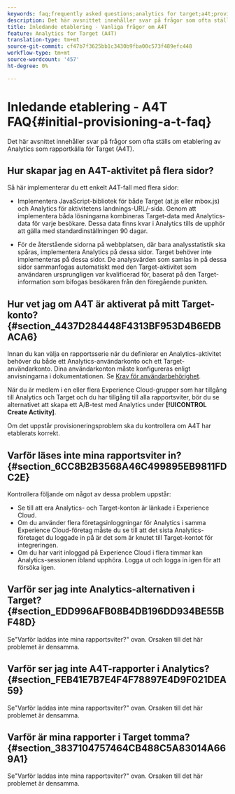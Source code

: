 ```yaml
---
keywords: faq;frequently asked questions;analytics for target;a4t;provisioning;provisioning;adobe Experience Cloud
description: Det här avsnittet innehåller svar på frågor som ofta ställs om etablering av Analytics som rapportkälla för Target (A4T).
title: Inledande etablering - Vanliga frågor om A4T
feature: Analytics for Target (A4T)
translation-type: tm+mt
source-git-commit: cf47b7f3625bb1c3430b9fba00c573f489efc448
workflow-type: tm+mt
source-wordcount: '457'
ht-degree: 0%

---
```



# Inledande etablering - A4T FAQ{#initial-provisioning-a-t-faq}

Det här avsnittet innehåller svar på frågor som ofta ställs om etablering av Analytics som rapportkälla för Target (A4T).

## Hur skapar jag en A4T-aktivitet på flera sidor?

Så här implementerar du ett enkelt A4T-fall med flera sidor:

* Implementera JavaScript-bibliotek för både Target (at.js eller mbox.js) och Analytics för aktivitetens landnings-URL/-sida. Genom att implementera båda lösningarna kombineras Target-data med Analytics-data för varje besökare. Dessa data finns kvar i Analytics tills de upphör att gälla med standardinställningen 90 dagar.

* För de återstående sidorna på webbplatsen, där bara analysstatistik ska spåras, implementera Analytics på dessa sidor. Target behöver inte implementeras på dessa sidor. De analysvärden som samlas in på dessa sidor sammanfogas automatiskt med den Target-aktivitet som användaren ursprungligen var kvalificerad för, baserat på den Target-information som bifogas besökaren från den föregående punkten.

## Hur vet jag om A4T är aktiverat på mitt Target-konto? {#section_4437D284448F4313BF953D4B6EDBACA6}

Innan du kan välja en rapportsserie när du definierar en Analytics-aktivitet behöver du både ett Analytics-användarkonto och ett Target-användarkonto. Dina användarkonton måste konfigureras enligt anvisningarna i dokumentationen. Se [Krav för användarbehörighet](/help/c-integrating-target-with-mac/a4t/account-reqs.md#concept_4BC06CAB00BF46FF9362AFE98656B083).

När du är medlem i en eller flera Experience Cloud-grupper som har tillgång till Analytics och Target och du har tillgång till alla rapportsviter, bör du se alternativet att skapa ett A/B-test med Analytics under **[!UICONTROL Create Activity]**.

Om det uppstår provisioneringsproblem ska du kontrollera om A4T har etablerats korrekt.

## Varför läses inte mina rapportsviter in? {#section_6CC8B2B3568A46C499895EB9811FDC2E}

Kontrollera följande om något av dessa problem uppstår:

* Se till att era Analytics- och Target-konton är länkade i Experience Cloud.
* Om du använder flera företagsinloggningar för Analytics i samma Experience Cloud-företag måste du se till att det sista Analytics-företaget du loggade in på är det som är knutet till Target-kontot för integreringen.
* Om du har varit inloggad på Experience Cloud i flera timmar kan Analytics-sessionen ibland upphöra. Logga ut och logga in igen för att försöka igen.

## Varför ser jag inte Analytics-alternativen i Target? {#section_EDD996AFB08B4DB196DD934BE55BF48D}

Se&quot;Varför laddas inte mina rapportsviter?&quot; ovan. Orsaken till det här problemet är densamma.

## Varför ser jag inte A4T-rapporter i Analytics? {#section_FEB41E7B7E4F4F78897E4D9F021DEA59}

Se&quot;Varför laddas inte mina rapportsviter?&quot; ovan. Orsaken till det här problemet är densamma.

## Varför är mina rapporter i Target tomma? {#section_3837104757464CB488C5A83014A669A1}

Se&quot;Varför laddas inte mina rapportsviter?&quot; ovan. Orsaken till det här problemet är densamma.

